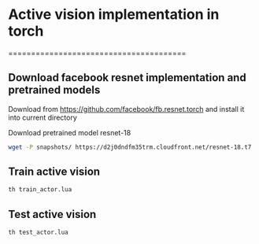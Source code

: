 # Active vision implementation in torch
=======================================

## Download facebook resnet implementation and pretrained models
Download from https://github.com/facebook/fb.resnet.torch and install it into current directory

Download pretrained model resnet-18
```bash
wget -P snapshots/ https://d2j0dndfm35trm.cloudfront.net/resnet-18.t7
```

## Train active vision 
```bash
th train_actor.lua
```

## Test active vision 
```bash
th test_actor.lua
```
